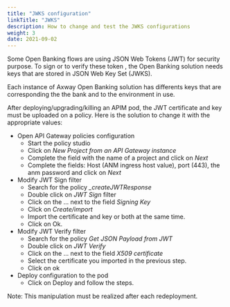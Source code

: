 ```yaml
---
title: "JWKS configuration"
linkTitle: "JWKS"
description: How to change and test the JWKS configurations 
weight: 3
date: 2021-09-02
---
```


Some Open Banking flows are using JSON Web Tokens (JWT) for security purpose.
To sign or to verify these token , the Open Banking solution needs keys that are stored in JSON Web Key Set (JWKS).

Each instance of Axway Open Banking solution has differents keys that are corresponding the the bank and to the environment in use.

After deploying/upgrading/killing an APIM pod, the JWT certificate and key must be uploaded on a policy.
Here is the solution to change it with the appropriate values:

* Open API Gateway policies configuration
    * Start the policy studio
    * Click on *New Project from an API Gateway instance*
    * Complete the field with the name of a project and click on *Next*
    * Complete the fields: Host (ANM ingress host value), port (443), the anm password and click on *Next*
* Modify JWT Sign filter
    * Search for the policy *_createJWTResponse*
    * Double click on *JWT Sign* filter
    * Click on the ... next to the field *Signing Key* 
    * Click on *Create/import*
    * Import the certificate and key or both at the same time.
    * Click on Ok.
* Modify JWT Verify filter
    * Search for the policy *Get JSON Payload from JWT*
    * Double click on *JWT Verify*
    * Click on the ... next to the field *X509 certificate* 
    * Select the certificate you imported in the previous step.
    * Click on ok
* Deploy configuration to the pod
    * Click on Deploy and follow the steps.

Note: This manipulation must be realized after each redeployment.